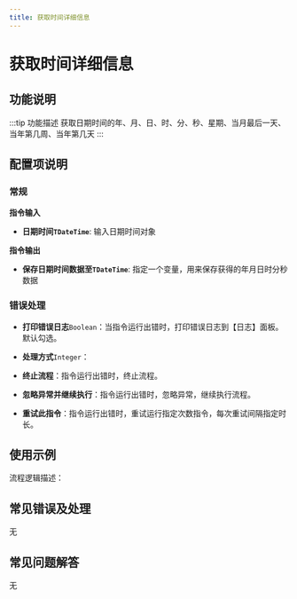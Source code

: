 ```yaml
---
title: 获取时间详细信息
---
```


# 获取时间详细信息

## 功能说明

:::tip 功能描述
获取日期时间的年、月、日、时、分、秒、星期、当月最后一天、当年第几周、当年第几天
:::

## 配置项说明

### 常规

**指令输入**

- **日期时间`TDateTime`**: 输入日期时间对象


**指令输出**

- **保存日期时间数据至`TDateTime`**: 指定一个变量，用来保存获得的年月日时分秒数据

### 错误处理

- **打印错误日志**`Boolean`：当指令运行出错时，打印错误日志到【日志】面板。默认勾选。

- **处理方式**`Integer`：

 - **终止流程**：指令运行出错时，终止流程。

 - **忽略异常并继续执行**：指令运行出错时，忽略异常，继续执行流程。

 - **重试此指令**：指令运行出错时，重试运行指定次数指令，每次重试间隔指定时长。

## 使用示例

流程逻辑描述：

## 常见错误及处理

无

## 常见问题解答

无

